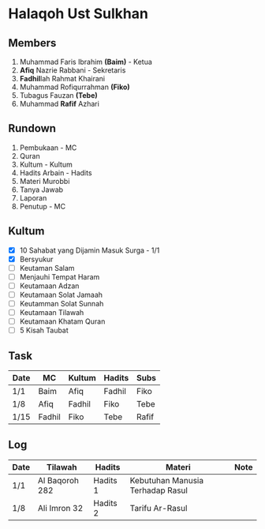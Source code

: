 # Halaqoh Ust Sulkhan

## Members
1. Muhammad Faris Ibrahim **(Baim)** - Ketua
2. **Afiq** Nazrie Rabbani - Sekretaris
3. **Fadhil**lah Rahmat Khairani
4. Muhammad Rofiqurrahman **(Fiko)**
5. Tubagus Fauzan **(Tebe)**
6. Muhammad **Rafif** Azhari

## Rundown
1. Pembukaan - MC
2. Quran
3. Kultum - Kultum
4. Hadits Arbain - Hadits
5. Materi Murobbi
6. Tanya Jawab
7. Laporan
8. Penutup - MC

## Kultum
- [x] 10 Sahabat yang Dijamin Masuk Surga - 1/1
- [x] Bersyukur
- [ ] Keutaman Salam
- [ ] Menjauhi Tempat Haram
- [ ] Keutamaan Adzan
- [ ] Keutamaan Solat Jamaah
- [ ] Keutamman Solat Sunnah
- [ ] Keutamaan Tilawah
- [ ] Keutamaan Khatam Quran
- [ ] 5 Kisah Taubat

## Task
| Date | MC   | Kultum | Hadits | Subs |
|------|------|--------|--------|------|
| 1/1  | Baim | Afiq   | Fadhil | Fiko |
| 1/8  | Afiq | Fadhil | Fiko   | Tebe |
| 1/15 | Fadhil | Fiko | Tebe   | Rafif|

## Log
| Date | Tilawah | Hadits | Materi | Note |
|------|---------|--------|--------|--------|
| 1/1  | Al Baqoroh 282 | Hadits 1 | Kebutuhan Manusia Terhadap Rasul | |
| 1/8  | Ali Imron 32   | Hadits 2 | Tarifu Ar-Rasul |  |
